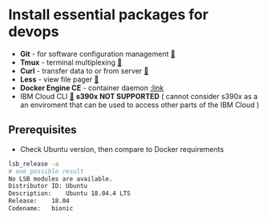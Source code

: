 # Install essential packages for devops

* __Git__ - for software configuration management [:link:](https://git-scm.com/)
* __Tmux__ - terminal multiplexing [:link:](https://github.com/tmux/tmux)
* __Curl__ - transfer data to or from server [:link:](http://manpages.ubuntu.com/manpages/bionic/man1/curl.1.html)
* __Less__ - view file pager [:link:](https://manpages.ubuntu.com/manpages/bionic/en/man1/less.1.html)
* __Docker Engine CE__ -  container daemon [:link](https://docs.docker.com/install/linux/docker-ce/ubuntu/)
* IBM Cloud CLI [:link:](https://github.com/IBM-Cloud/ibm-cloud-cli-release) __s390x NOT SUPPORTED__ ( cannot consider s390x as a an enviroment that can be used to access other parts of the IBM Cloud )

## Prerequisites
* Check Ubuntu version, then compare to Docker requirements
```bash
lsb_release -a
# one possible result
No LSB modules are available.
Distributor ID:	Ubuntu
Description:	Ubuntu 18.04.4 LTS
Release:	18.04
Codename:	bionic
```
